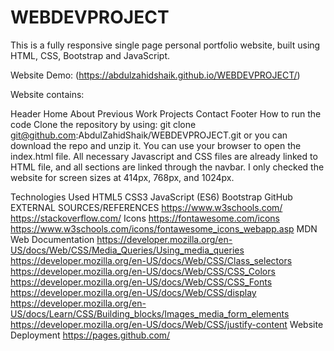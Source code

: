 # WEBDEVPROJECT

This is a fully responsive single page personal portfolio website, built using HTML, CSS, Bootstrap and JavaScript.

Website Demo: (https://abdulzahidshaik.github.io/WEBDEVPROJECT/)

Website contains:

Header
Home
About
Previous Work
Projects
Contact
Footer
How to run the code
Clone the repository by using: git clone git@github.com:AbdulZahidShaik/WEBDEVPROJECT.git or you can download the repo and unzip it. You can use your browser to open the index.html file. All necessary Javascript and CSS files are already linked to HTML file, and all sections are linked through the navbar. I only checked the website for screen sizes at 414px, 768px, and 1024px.

Technologies Used
HTML5
CSS3
JavaScript (ES6)
Bootstrap
GitHub
EXTERNAL SOURCES/REFERENCES
https://www.w3schools.com/
https://stackoverflow.com/
Icons
https://fontawesome.com/icons
https://www.w3schools.com/icons/fontawesome_icons_webapp.asp
MDN Web Documentation
https://developer.mozilla.org/en-US/docs/Web/CSS/Media_Queries/Using_media_queries
https://developer.mozilla.org/en-US/docs/Web/CSS/Class_selectors
https://developer.mozilla.org/en-US/docs/Web/CSS/CSS_Colors
https://developer.mozilla.org/en-US/docs/Web/CSS/CSS_Fonts
https://developer.mozilla.org/en-US/docs/Web/CSS/display
https://developer.mozilla.org/en-US/docs/Learn/CSS/Building_blocks/Images_media_form_elements
https://developer.mozilla.org/en-US/docs/Web/CSS/justify-content
Website Deployment
https://pages.github.com/
